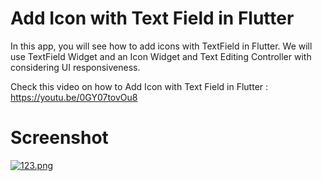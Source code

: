 # Add Icon with Text Field in Flutter

In this app, you will see how to add icons with TextField in Flutter.
We will use TextField Widget and an Icon Widget and Text Editing Controller with considering UI responsiveness. 

Check this video on how to Add Icon with Text Field in Flutter : https://youtu.be/0GY07tovOu8

# Screenshot

[![123.png](https://i.postimg.cc/vHxdftDG/123.png)](https://postimg.cc/zVNM1WnQ)


